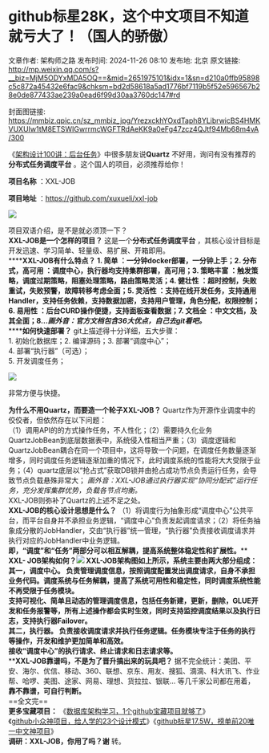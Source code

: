 # github标星28K，这个中文项目不知道就亏大了！（国人的骄傲）

文章作者: 架构师之路
发布时间: 2024-11-26 08:10
发布地: 北京
原文链接: http://mp.weixin.qq.com/s?__biz=MjM5ODYxMDA5OQ==&mid=2651975101&idx=1&sn=d210a0ffb95898c5c872a45432e6fac9&chksm=bd2d58618a5ad1776bf7119b5f52e596567b28e0de877433ae239a0ead6f99d30aa3760dc147#rd

封面图链接: https://mmbiz.qpic.cn/sz_mmbiz_jpg/YrezxckhYOxdTaph8YLibrwicBS4HMKVUXUIw1tM8ETSWIGwrrmcWGFTRdAeKK9a0eFg47zcz4QJtf94Mb68m4vA/300

《[架构设计100讲：后台任务](http://mp.weixin.qq.com/s?__biz=MjM5ODYxMDA5OQ==&mid=2651974954&idx=1&sn=8e380605565a10c7a8c6289607b08caf&chksm=bd2d58f68a5ad1e0e00a984b04d49104fb3dadded98c15ca34c1286f6d79a9a762d2acaf71ec&scene=21#wechat_redirect)》中很多朋友说**Quartz**
不好用，询问有没有推荐的**分布式任务调度平台** 。这个国人的项目，必须推荐给你！

  

**项目名称** ：XXL-JOB

**项目地址** ：https://github.com/xuxueli/xxl-job

![](https://mmbiz.qpic.cn/sz_mmbiz_png/YrezxckhYOxdTaph8YLibrwicBS4HMKVUX84icgXMaGovoicbV8EXRrvH1w2IUyWrICbgTp5suv3TplQ4PFHBwQPNg/640?wx_fmt=png&from=appmsg)

项目双语介绍，是不是就必须顶一下？  
**XXL-JOB是一个怎样的项目？** 这是一个**分布式任务调度平台** ，其核心设计目标是开发迅速、学习简单、轻量级、易扩展、开箱即用。  
**********XXL-JOB有什么特点？** 1\. **简单** ：一分钟docker部署，一分钟上手；2\. **分布式，高可用**
：调度中心，执行器均支持集群部署，高可用；3\. **策略丰富** ：触发策略，调度过期策略，阻塞处理策略，路由策略灵活；4\. **健壮性**
：超时控制，失败重试，失败预警，故障转移考虑全面；5\. **灵活性**
：支持在线开发任务，支持通用Handler，支持任务依赖，支持数据加密，支持用户管理，角色分配，权限控制；6\. **易用性**
：后台CURD操作便捷，支持面板查看数据；7\. **文档全**
：中文文档，及其全面；8..._画外音：官方文档包含36大优点，自己去git看吧。_****  
******如何快速部署？** git上描述得十分详细，五大步骤：  
1\. 初始化数据库；2\. 编译源码；3\. 部署“调度中心”；  
4\. 部署“执行器”（可选）；  
5\. 开发调度任务；

![](https://mmbiz.qpic.cn/sz_mmbiz_png/YrezxckhYOxdTaph8YLibrwicBS4HMKVUXTyj5sXjIGjh1oNRdtWy7lDMHqIWgIc1otT4KpVdXPiamR4kibnpwDLxw/640?wx_fmt=png&from=appmsg)

非常方便与快捷。

  
**为什么不用Quartz，而要造一个轮子XXL-JOB？** Quartz作为开源作业调度中的佼佼者，但依然存在以下问题：  
（1）调用API的的方式操作任务，不人性化；（2）需要持久化业务QuartzJobBean到底层数据表中，系统侵入性相当严重；（3）调度逻辑和QuartzJobBean耦合在同一个项目中，这将导致一个问题，在调度任务数量逐渐增多，同时调度任务逻辑逐渐加重的情况下，此时调度系统的性能将大大受限于业务；（4）quartz底层以“抢占式”获取DB锁并由抢占成功节点负责运行任务，会导致节点负载悬殊非常大；
_画外音：XXL-JOB通过执行器实现“协同分配式”运行任务，充分发挥集群优势，负载各节点均衡。_  
XXL-JOB则弥补了Quartz的上述不足之处。  
**XXL-JOB的核心设计思想是什么？**
（1）将调度行为抽象形成“调度中心”公共平台，而平台自身并不承担业务逻辑，“调度中心”负责发起调度请求；（2）将任务抽象成分散的JobHandler，交由“执行器”统一管理，“执行器”负责接收调度请求并执行对应的JobHandler中业务逻辑。  
**即，“调度”和“任务”两部分可以相互解耦，提高系统整体稳定性和扩展性。****  
******XXL-
JOB架构如何？****![](https://mmbiz.qpic.cn/sz_mmbiz_png/YrezxckhYOxdTaph8YLibrwicBS4HMKVUXAgxMibZ2RKPYghk3GSQZdf3wxEnXtiawcgA1grKH34X4fhCQAOKSQb8g/640?&wx_fmt=png)
XXL-JOB架构图如上所示，系统主要由两大部分组成：  
**其一，调度中心。**
负责管理调度信息，按照调度配置发出调度请求，自身不承担业务代码。调度系统与任务解耦，提高了系统可用性和稳定性，同时调度系统性能不再受限于任务模块。  
支持可视化、简单且动态的管理调度信息，包括任务新建，更新，删除，GLUE开发和任务报警等，所有上述操作都会实时生效，同时支持监控调度结果以及执行日志，支持执行器Failover。  
**其二，执行器。** 负责接收调度请求并执行任务逻辑。任务模块专注于任务的执行等操作，开发和维护更加简单和高效。  
接收“调度中心”的执行请求、终止请求和日志请求等。**  
****XXL-JOB靠谱吗，不是为了晋升搞出来的玩具吧？**
据不完全统计：美团、平安、海尔、优信、移动、360、联想、京东、用友、搜狐、滴滴、科大讯飞、作业帮、哈啰、美图、途家、网易、理想、货拉拉、银联...
等几千家公司都在用着，**靠不靠谱，可自行判断。**  
==全文完==  
**更多宝藏项目：**
《[数据库架构学习，1个github宝藏项目就够了](http://mp.weixin.qq.com/s?__biz=MjM5ODYxMDA5OQ==&mid=2651974409&idx=1&sn=13d6b005e0f1d1b67e242246528244e8&chksm=bd2d5ed58a5ad7c3752c9b6091c248dbdb56db34b97cc71a708c101ab8cc39f39a56b487c242&scene=21#wechat_redirect)》  
《[github小众神项目，给人学的23个设计模式](http://mp.weixin.qq.com/s?__biz=MjM5ODYxMDA5OQ==&mid=2651973807&idx=1&sn=ba4695930b3f5be676d6c67e229e83e1&chksm=bd2d5d738a5ad465e6eea605646d63e7bbb2608e061ab14e355ba3df31ff15e2dabbd7d03907&scene=21#wechat_redirect)》《[github标星17.5W，榜单前20唯一中文神项目](http://mp.weixin.qq.com/s?__biz=MjM5ODYxMDA5OQ==&mid=2651974523&idx=1&sn=1a9f510cbd201a55e917643b6440df2f&chksm=bd2d5ea78a5ad7b1b18feda1fb4f1e355bd3e937bebd4e35e8e2326d62f15f155010f3552540&scene=21#wechat_redirect)》  
**调研：XXL-JOB，你用了吗？谢** 转。  
  
  

